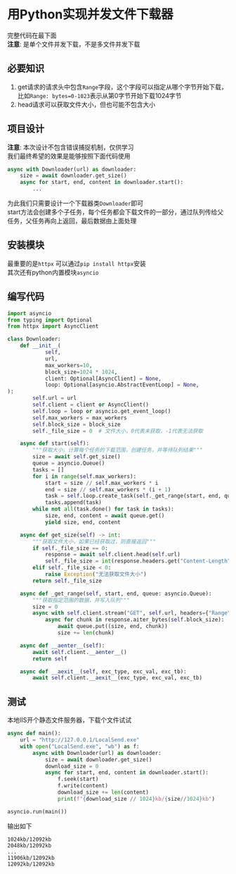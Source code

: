 # 用Python实现并发文件下载器
完整代码在最下面  
**注意**: 是单个文件并发下载，不是多文件并发下载

## 必要知识
1. get请求的请求头中包含`Range`字段，这个字段可以指定从哪个字节开始下载，比如`Range: bytes=0-1023`表示从第0字节开始下载1024字节
2. head请求可以获取文件大小，但也可能不包含大小

## 项目设计
**注意**: 本次设计不包含错误捕捉机制，仅供学习  
我们最终希望的效果是能够按照下面代码使用
```python
async with Downloader(url) as downloader:
    size = await downloader.get_size()
    async for start, end, content in downloader.start():
        ...
```
为此我们只需要设计一个下载器类`Downloader`即可  
start方法会创建多个子任务，每个任务都会下载文件的一部分，通过队列传给父任务，父任务再向上返回，最后数据由上面处理

## 安装模块
最重要的是`httpx`  可以通过`pip install httpx`安装  
其次还有python内置模块`asyncio`

## 编写代码
```python
import asyncio
from typing import Optional
from httpx import AsyncClient

class Downloader:
    def __init__(
            self,
            url,
            max_workers=10,
            block_size=1024 * 1024,
            client: Optional[AsyncClient] = None,
            loop: Optional[asyncio.AbstractEventLoop] = None,
):
        self.url = url
        self.client = client or AsyncClient()
        self.loop = loop or asyncio.get_event_loop()
        self.max_workers = max_workers
        self.block_size = block_size
        self._file_size = 0  # 文件大小，0代表未获取，-1代表无法获取

    async def start(self):
        """获取大小，计算每个任务的下载范围，创建任务，并等待队列结果"""
        size = await self.get_size()
        queue = asyncio.Queue()
        tasks = []
        for i in range(self.max_workers):
            start = size // self.max_workers * i
            end = size // self.max_workers * (i + 1)
            task = self.loop.create_task(self._get_range(start, end, queue))
            tasks.append(task)
        while not all(task.done() for task in tasks):
            size, end, content = await queue.get()
            yield size, end, content

    async def get_size(self) -> int:
        """获取文件大小，如果已经获取过，则直接返回"""
        if self._file_size == 0:
            response = await self.client.head(self.url)
            self._file_size = int(response.headers.get("Content-Length", -1))
        elif self._file_size < 0:
            raise Exception("无法获取文件大小")
        return self._file_size

    async def _get_range(self, start, end, queue: asyncio.Queue):
        """获取指定范围的数据，并写入队列"""
        size = 0
        async with self.client.stream("GET", self.url, headers={"Range": f"bytes={start}-{end}"}) as response:
            async for chunk in response.aiter_bytes(self.block_size):
                await queue.put((size, end, chunk))
                size += len(chunk)

    async def __aenter__(self):
        await self.client.__aenter__()
        return self

    async def __aexit__(self, exc_type, exc_val, exc_tb):
        await self.client.__aexit__(exc_type, exc_val, exc_tb)
```

## 测试
本地IIS开个静态文件服务器，下载个文件试试
```python
async def main():
    url = "http://127.0.0.1/LocalSend.exe"
    with open("LocalSend.exe", "wb") as f:
        async with Downloader(url) as downloader:
            size = await downloader.get_size()
            download_size = 0
            async for start, end, content in downloader.start():
                f.seek(start)
                f.write(content)
                download_size += len(content)
                print(f"{download_size // 1024}kb/{size//1024}kb")

asyncio.run(main())
```
输出如下
```text
1024kb/12092kb
2048kb/12092kb
...
11906kb/12092kb
12092kb/12092kb
```
